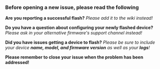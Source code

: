 ### Before opening a new issue, please read the following

**Are you reporting a successful flash?**
_Please add it to the wiki instead!_

**Do you have a question about configuring your newly flashed device?**
_Please ask in your alternative firmware's support channel instead!_

**Did you have issues getting a device to flash?**
_Please be sure to include your device **name, model, and firmware version** as well as your **logs**!_

**Please remember to close your issue when the problem has been addressed!**
